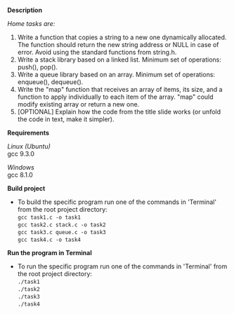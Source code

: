 **Description**

*Home tasks are:*
1. Write a function that copies a string to a new one dynamically allocated.
The function should return the new string address or NULL in case of error.
Avoid using the standard functions from string.h.
2. Write a stack library based on a linked list. Minimum set of operations: push(), pop().
3. Write a queue library based on an array. Minimum set of operations: enqueue(), dequeue().
4. Write the "map" function that receives an array of items, its size, and a function
to apply individually to each item of the array. "map" could modify existing array 
or return a new one.
5. [OPTIONAL] Explain how the code from the title slide works (or unfold
the code in text, make it simpler).

**Requirements**

*Linux (Ubuntu)*<br>
gcc 9.3.0

*Windows*<br>
gcc 8.1.0

**Build project**
- To build the specific program run one of the commands in 'Terminal' from the root project directory:<br>
``gcc task1.c -o task1``<br>
``gcc task2.c stack.c -o task2``<br>
``gcc task3.c queue.c -o task3``<br>
``gcc task4.c -o task4``<br>

**Run the program in Terminal**
- To run the specific program run one of the commands in 'Terminal' from the root project directory:<br>
``./task1``<br>
``./task2``<br>
``./task3``<br>
``./task4``<br>
